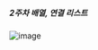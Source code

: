 ##### 2주차 배열, 연결 리스트
![image](https://github.com/user-attachments/assets/2617b069-c920-482f-adf3-9aa63e28f835)
